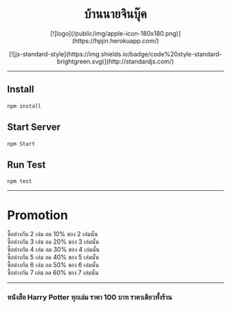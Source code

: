 <h1 align="center">บ้านนายจินบุ๊ค</h1>
<p align="center">[![logo](/public/img/apple-icon-180x180.png)](https://hpjin.herokuapp.com/)</p>
<p align="center">[![js-standard-style](https://img.shields.io/badge/code%20style-standard-brightgreen.svg)](http://standardjs.com/)</p>

___

## Install
    npm install

## Start Server
    npm Start

## Run Test
    npm test
___

# Promotion

ซื้อต่างกัน 2 เล่ม ลด 10% ของ 2 เล่มนั้น <br>
ซื้อต่างกัน 3 เล่ม ลด 20% ของ 3 เล่มนั้น <br>
ซื้อต่างกัน 4 เล่ม ลด 30% ของ 4 เล่มนั้น <br>
ซื้อต่างกัน 5 เล่ม ลด 40% ของ 5 เล่มนั้น <br>
ซื้อต่างกัน 6 เล่ม ลด 50% ของ 6 เล่มนั้น <br>
ซื้อต่างกัน 7 เล่ม ลด 60% ของ 7 เล่มนั้น <br>
___
### หนังสือ Harry Potter ทุกเล่ม ราคา 100 บาท ราคาเดียวทั้งร้าน
